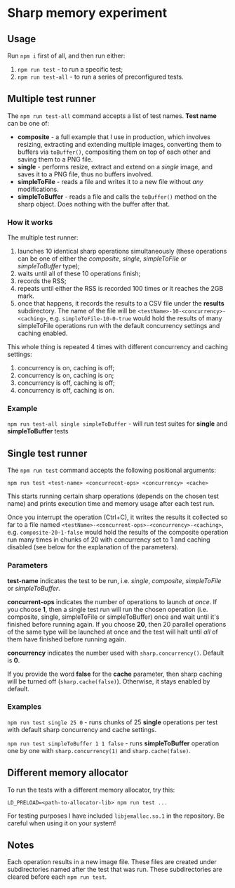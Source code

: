 # Sharp memory experiment
## Usage
Run `npm i` first of all, and then run either:

1. `npm run test` - to run a specific test;
2. `npm run test-all` - to run a series of preconfigured tests.

## Multiple test runner

The `npm run test-all` command accepts a list of test names. **Test name** can be one of:

 - **composite** - a full example that I use in production, which involves resizing, extracting and extending multiple images, converting them to buffers via `toBuffer()`, compositing them on top of each other and saving them to a PNG file.
 - **single** - performs resize, extract and extend on a _single_ image, and saves it to a PNG file, thus no buffers involved.
 - **simpleToFile** - reads a file and writes it to a new file without _any_ modifications.
 - **simpleToBuffer** - reads a file and calls the `toBuffer()` method on the sharp object. Does nothing with the buffer after that.

### How it works

The multiple test runner:

1) launches 10 identical sharp operations simultaneously (these operations can be one of either the _composite_, _single_, _simpleToFile_ or _simpleToBuffer_ type);
2) waits until all of these 10 operations finish;
3) records the RSS;
4) repeats until either the RSS is recorded 100 times or it reaches the 2GB mark.
5) once that happens, it records the results to a CSV file under the **results** subdirectory. The name of the file will be `<testName>-10-<concurrency>-<caching>`, e.g. `simpleToFile-10-0-true` would hold the results of many simpleToFile operations run with the default concurrency settings and caching enabled.

This whole thing is repeated 4 times with different concurrency and caching settings:

1) concurrency is on, caching is off;
2) concurrency is on, caching is on;
3) concurrency is off, caching is off;
4) concurrency is off, caching is on.

### Example

`npm run test-all single simpleToBuffer` - will run test suites for **single** and **simpleToBuffer** tests

## Single test runner

The `npm run test` command accepts the following positional arguments:

`npm run test <test-name> <concurrecnt-ops> <concurrency> <cache>`

This starts running certain sharp operations (depends on the chosen test name) and prints execution time and memory usage after each test run.

Once you interrupt the operation (Ctrl+C), it writes the results it collected so far to a file named `<testName>-<concurrent-ops>-<concurrency>-<caching>`, e.g. `composite-20-1-false` would hold the results of the composite operation run many times in chunks of 20 with concurrency set to 1 and caching disabled (see below for the explanation of the parameters).

### Parameters

**test-name** indicates the test to be run, i.e. _single_, _composite_, _simpleToFile_ or _simpleToBuffer_.

**concurrent-ops** indicates the number of operations to launch *at once*. If you choose **1**, then a single test run will run the chosen operation (i.e. composite, single, simpleToFile or simpleToBuffer) once and wait until it's finished before running again. If you choose **20**, then 20 parallel operations of the same type will be launched at once and the test will halt until *all* of them have finished before running again.

**concurrency** indicates the number used with `sharp.concurrency()`. Default is **0**.

If you provide the word **false** for the **cache** parameter, then sharp caching will be turned off (`sharp.cache(false)`). Otherwise, it stays enabled by default.

### Examples

`npm run test single 25 0` - runs chunks of 25 **single** operations per test with default sharp concurrency and cache settings.

`npm run test simpleToBuffer 1 1 false` - runs **simpleToBuffer** operation one by one with `sharp.concurrency(1)` and `sharp.cache(false)`.

## Different memory allocator

To run the tests with a different memory allocator, try this:

`LD_PRELOAD=<path-to-allocator-lib> npm run test ...`

For testing purposes I have included `libjemalloc.so.1` in the repository. Be careful when using it on your system!

## Notes

Each operation results in a new image file. These files are created under subdirectories named after the test that was run. These subdirectories are cleared before each `npm run test`.